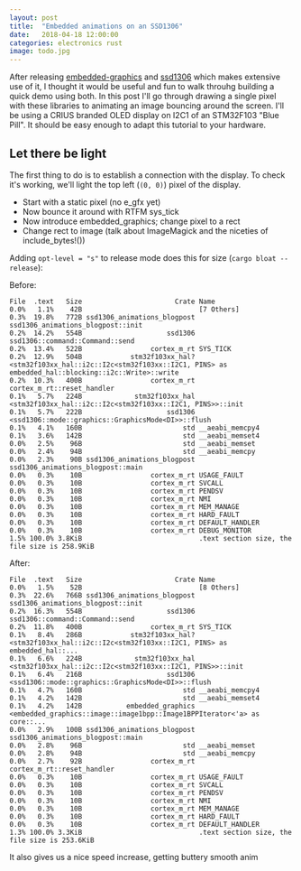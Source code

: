 ```yaml
---
layout: post
title:  "Embedded animations on an SSD1306"
date:   2018-04-18 12:00:00
categories: electronics rust
image: todo.jpg
---
```


After releasing [embedded-graphics]() and [ssd1306]() which makes extensive use of it, I thought it would be useful and fun to walk throuhg building a quick demo using both. In this post I'll go through drawing a single pixel with these libraries to animating an image bouncing around the screen. I'll be using a CRIUS branded OLED display on I2C1 of an STM32F103 "Blue Pill". It should be easy enough to adapt this tutorial to your hardware.

## Let there be light

The first thing to do is to establish a connection with the display. To check it's working, we'll light the top left (`(0, 0)`) pixel of the display.

* Start with a static pixel (no e_gfx yet)
* Now bounce it around with RTFM sys_tick
* Now introduce embedded_graphics; change pixel to a rect
* Change rect to image (talk about ImageMagick and the niceties of include_bytes!())

Adding `opt-level = "s"` to release mode does this for size (`cargo bloat --release`):

Before:

```
File  .text   Size                       Crate Name
0.0%   1.1%    42B                             [7 Others]
0.3%  19.8%   772B ssd1306_animations_blogpost ssd1306_animations_blogpost::init
0.2%  14.2%   554B                     ssd1306 ssd1306::command::Command::send
0.2%  13.4%   522B                 cortex_m_rt SYS_TICK
0.2%  12.9%   504B            stm32f103xx_hal? <stm32f103xx_hal::i2c::I2c<stm32f103xx::I2C1, PINS> as embedded_hal::blocking::i2c::Write>::write                                                                                             
0.2%  10.3%   400B                 cortex_m_rt cortex_m_rt::reset_handler
0.1%   5.7%   224B             stm32f103xx_hal <stm32f103xx_hal::i2c::I2c<stm32f103xx::I2C1, PINS>>::init
0.1%   5.7%   222B                     ssd1306 <ssd1306::mode::graphics::GraphicsMode<DI>>::flush
0.1%   4.1%   160B                         std __aeabi_memcpy4
0.1%   3.6%   142B                         std __aeabi_memset4
0.0%   2.5%    96B                         std __aeabi_memset
0.0%   2.4%    94B                         std __aeabi_memcpy
0.0%   2.3%    90B ssd1306_animations_blogpost ssd1306_animations_blogpost::main
0.0%   0.3%    10B                 cortex_m_rt USAGE_FAULT
0.0%   0.3%    10B                 cortex_m_rt SVCALL
0.0%   0.3%    10B                 cortex_m_rt PENDSV
0.0%   0.3%    10B                 cortex_m_rt NMI
0.0%   0.3%    10B                 cortex_m_rt MEM_MANAGE
0.0%   0.3%    10B                 cortex_m_rt HARD_FAULT
0.0%   0.3%    10B                 cortex_m_rt DEFAULT_HANDLER
0.0%   0.3%    10B                 cortex_m_rt DEBUG_MONITOR
1.5% 100.0% 3.8KiB                             .text section size, the file size is 258.9KiB
```

After:

```
File  .text   Size                       Crate Name
0.0%   1.5%    52B                             [8 Others]
0.3%  22.6%   766B ssd1306_animations_blogpost ssd1306_animations_blogpost::init
0.2%  16.3%   554B                     ssd1306 ssd1306::command::Command::send
0.2%  11.8%   400B                 cortex_m_rt SYS_TICK
0.1%   8.4%   286B            stm32f103xx_hal? <stm32f103xx_hal::i2c::I2c<stm32f103xx::I2C1, PINS> as embedded_hal::...
0.1%   6.6%   224B             stm32f103xx_hal <stm32f103xx_hal::i2c::I2c<stm32f103xx::I2C1, PINS>>::init
0.1%   6.4%   216B                     ssd1306 <ssd1306::mode::graphics::GraphicsMode<DI>>::flush
0.1%   4.7%   160B                         std __aeabi_memcpy4
0.1%   4.2%   142B                         std __aeabi_memset4
0.1%   4.2%   142B           embedded_graphics <embedded_graphics::image::image1bpp::Image1BPPIterator<'a> as core::...
0.0%   2.9%   100B ssd1306_animations_blogpost ssd1306_animations_blogpost::main
0.0%   2.8%    96B                         std __aeabi_memset
0.0%   2.8%    94B                         std __aeabi_memcpy
0.0%   2.7%    92B                 cortex_m_rt cortex_m_rt::reset_handler
0.0%   0.3%    10B                 cortex_m_rt USAGE_FAULT
0.0%   0.3%    10B                 cortex_m_rt SVCALL
0.0%   0.3%    10B                 cortex_m_rt PENDSV
0.0%   0.3%    10B                 cortex_m_rt NMI
0.0%   0.3%    10B                 cortex_m_rt MEM_MANAGE
0.0%   0.3%    10B                 cortex_m_rt HARD_FAULT
0.0%   0.3%    10B                 cortex_m_rt DEFAULT_HANDLER
1.3% 100.0% 3.3KiB                             .text section size, the file size is 253.6KiB
```

It also gives us a nice speed increase, getting buttery smooth anim